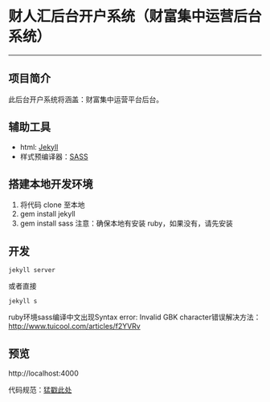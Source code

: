 # 财人汇后台开户系统（财富集中运营后台系统）


***

## 项目简介

此后台开户系统将涵盖：财富集中运营平台后台。

## 辅助工具

* html: [Jekyll](http://jekyllrb.com/)
* 样式预编译器：[SASS](http://sass-lang.com/)

## 搭建本地开发环境

1. 将代码 clone 至本地
2. gem install jekyll
3. gem install sass
注意：确保本地有安装 ruby，如果没有，请先安装

## 开发

```
jekyll server
```

或者直接

```
jekyll s
```

ruby环境sass编译中文出现Syntax error: Invalid GBK character错误解决方法：
http://www.tuicool.com/articles/f2YVRv

## 预览

http://localhost:4000

代码规范：[猛戳此处](http://www.jianshu.com/p/8e678154b97d)
